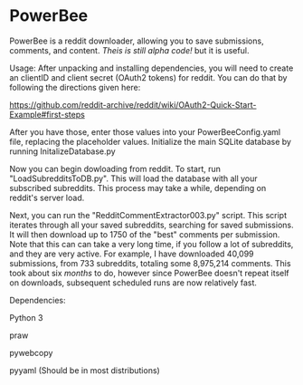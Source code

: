 # PowerBee
PowerBee is a reddit downloader, allowing you to save submissions, comments, and content.
*Theis is still alpha code!* but it is useful. 


Usage:
After unpacking and installing dependencies, you will need to create an clientID and client secret (OAuth2 tokens) for reddit. You can do that by following the directions given here:

https://github.com/reddit-archive/reddit/wiki/OAuth2-Quick-Start-Example#first-steps

After you have those, enter those values into your PowerBeeConfig.yaml file, replacing the placeholder values.
Initialize the main SQLite database by running InitalizeDatabase.py

Now you can begin dowloading from reddit. To start, run "LoadSubredditsToDB.py". This will load the database with all your subscribed subreddits.
This process may take a while, depending on reddit's server load.

Next, you can run the "RedditCommentExtractor003.py" script. This script iterates through all your saved subreddits, searching for saved submissions. It will then download up to 1750 of the "best" comments per submission.
Note that this can can take a very long time, if you follow a lot of subreddits, and they are very active. For example, I have downloaded  40,099 submissions, from 733 subreddits, totaling some 8,975,214 comments.
This took about six *months* to do, however since PowerBee doesn't repeat itself on downloads, subsequent scheduled runs are now relatively fast.


Dependencies:

Python 3

praw

pywebcopy

pyyaml (Should be in most distributions)
